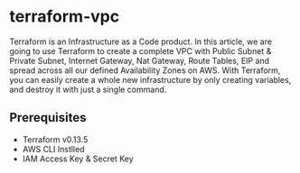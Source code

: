 # terraform-vpc

Terraform is an Infrastructure as a Code product. In this article, we are going to use Terraform to create a complete VPC with Public Subnet & Private Subnet, Internet Gateway, Nat Gateway, Route Tables, EIP and spread across all our defined Availability Zones on AWS. With Terraform, you can easily create a whole new infrastructure by only creating variables, and destroy it with just a single command.

## Prerequisites
- Terraform v0.13.5
- AWS CLI Instlled
- IAM Access Key & Secret Key
